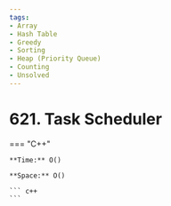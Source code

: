 ```yaml
---
tags:
- Array
- Hash Table
- Greedy
- Sorting
- Heap (Priority Queue)
- Counting
- Unsolved
---
```



# 621. Task Scheduler

=== "C++"

    **Time:** O()

    **Space:** O()

    ``` c++
    ```